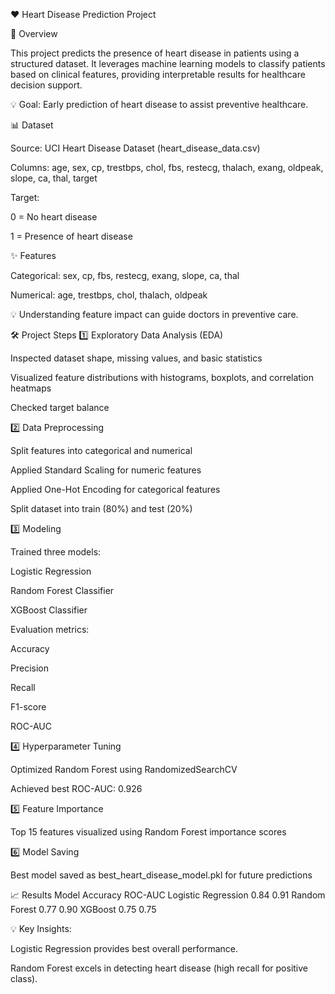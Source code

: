 ❤️ Heart Disease Prediction Project

🚀 Overview

This project predicts the presence of heart disease in patients using a structured dataset.
It leverages machine learning models to classify patients based on clinical features, providing interpretable results for healthcare decision support.

💡 Goal: Early prediction of heart disease to assist preventive healthcare.

📊 Dataset

Source: UCI Heart Disease Dataset (heart_disease_data.csv)

Columns:
age, sex, cp, trestbps, chol, fbs, restecg, thalach, exang, oldpeak, slope, ca, thal, target

Target:

0 = No heart disease

1 = Presence of heart disease

✨ Features

Categorical: sex, cp, fbs, restecg, exang, slope, ca, thal

Numerical: age, trestbps, chol, thalach, oldpeak

💡 Understanding feature impact can guide doctors in preventive care.

🛠️ Project Steps
1️⃣ Exploratory Data Analysis (EDA)

Inspected dataset shape, missing values, and basic statistics

Visualized feature distributions with histograms, boxplots, and correlation heatmaps

Checked target balance

2️⃣ Data Preprocessing

Split features into categorical and numerical

Applied Standard Scaling for numeric features

Applied One-Hot Encoding for categorical features

Split dataset into train (80%) and test (20%)

3️⃣ Modeling

Trained three models:

Logistic Regression

Random Forest Classifier

XGBoost Classifier

Evaluation metrics:

Accuracy

Precision

Recall

F1-score

ROC-AUC

4️⃣ Hyperparameter Tuning

Optimized Random Forest using RandomizedSearchCV

Achieved best ROC-AUC: 0.926

5️⃣ Feature Importance

Top 15 features visualized using Random Forest importance scores

6️⃣ Model Saving

Best model saved as best_heart_disease_model.pkl for future predictions

📈 Results
Model	Accuracy	ROC-AUC
Logistic Regression	0.84	0.91
Random Forest	0.77	0.90
XGBoost	0.75	0.75

💡 Key Insights:

Logistic Regression provides best overall performance.

Random Forest excels in detecting heart disease (high recall for positive class).

